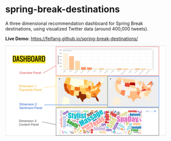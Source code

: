 # spring-break-destinations

A three dimensional recommendation dashboard for Spring Break destinations, using visualized Twitter data (around 400,000 tweets). 

**Live Demo:** https://feifang.github.io/spring-break-destinations/

![dashboard](dashboard.png)

